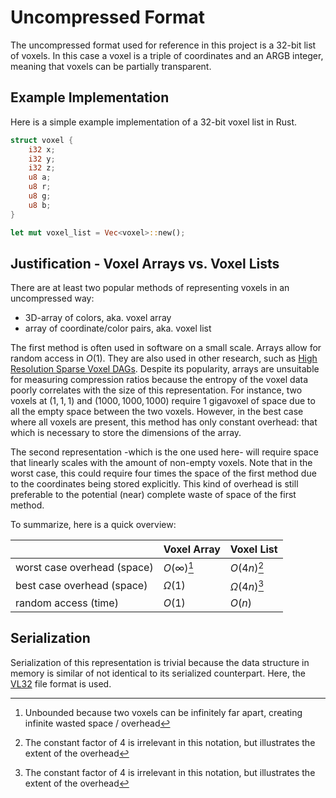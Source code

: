 # Uncompressed Format

The uncompressed format used for reference in this project is a 32-bit list of voxels.
In this case a voxel is a triple of coordinates and an ARGB integer, meaning that voxels can be partially transparent.

## Example Implementation

Here is a simple example implementation of a 32-bit voxel list in Rust.

```rust
struct voxel {
    i32 x;
    i32 y;
    i32 z;
    u8 a;
    u8 r;
    u8 g;
    u8 b;
}

let mut voxel_list = Vec<voxel>::new();
```

## Justification - Voxel Arrays vs. Voxel Lists

There are at least two popular methods of representing voxels in an uncompressed way:

- 3D-array of colors, aka. voxel array
- array of coordinate/color pairs, aka. voxel list

The first method is often used in software on a small scale.
Arrays allow for random access in $O(1)$.
They are also used in other research, such as [High Resolution Sparse Voxel DAGs](
related/literature.md#high-resolution-sparse-voxel-dags).
Despite its popularity, arrays are unsuitable for measuring compression ratios because the entropy of the voxel data
poorly correlates with the size of this representation.
For instance, two voxels at $(1, 1, 1)$ and $(1000, 1000, 1000)$ require 1 gigavoxel of space due to all the empty space
between the two voxels.
However, in the best case where all voxels are present, this method has only constant overhead: that which is necessary
to store the dimensions of the array.

The second representation -which is the one used here- will require space that linearly scales with the amount of
non-empty voxels.
Note that in the worst case, this could require four times the space of the first method due to the coordinates
being stored explicitly.
This kind of overhead is still preferable to the potential (near) complete waste of space of the first method.

To summarize, here is a quick overview:

| | Voxel Array | Voxel List |
| ----- | ----- | ----- |
worst case overhead (space) | $O(\infty)$[^1] | $O(4n)$[^2] 
best case overhead (space) | $\Omega(1)$ | $\Omega(4n)$[^2]
random access (time) | $O(1)$ | $O(n)$

[^1]: Unbounded because two voxels can be infinitely far apart, creating infinite wasted space / overhead
[^2]: The constant factor of 4 is irrelevant in this notation, but illustrates the extent of the overhead

## Serialization

Serialization of this representation is trivial because the data structure in memory is similar of not identical to its
serialized counterpart.
Here, the [VL32](file_formats/vl32.md) file format is used.
